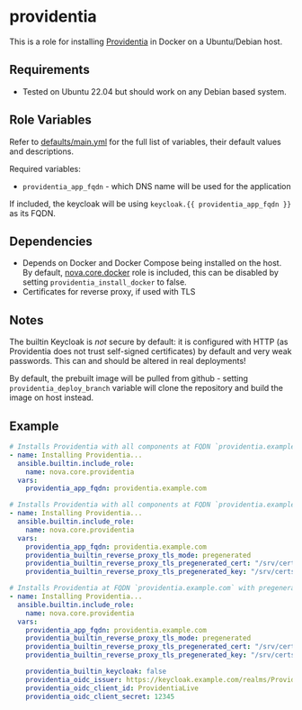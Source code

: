 # providentia

This is a role for installing [Providentia](https://github.com/ClarifiedSecurity/Providentia) in Docker on a Ubuntu/Debian host.

## Requirements

- Tested on Ubuntu 22.04 but should work on any Debian based system.

## Role Variables

Refer to [defaults/main.yml](https://github.com/novateams/nova.core/blob/main/nova/core/roles/providentia/defaults/main.yml) for the full list of variables, their default values and descriptions.

Required variables:

- `providentia_app_fqdn` - which DNS name will be used for the application

If included, the keycloak will be using `keycloak.{{ providentia_app_fqdn }}` as its FQDN.

## Dependencies

- Depends on Docker and Docker Compose being installed on the host. By default, [nova.core.docker](https://github.com/novateams/nova.core/tree/main/nova/core/roles/docker) role is included, this can be disabled by setting `providentia_install_docker` to false.
- Certificates for reverse proxy, if used with TLS

## Notes

The builtin Keycloak is _not_ secure by default: it is configured with HTTP (as Providentia does not trust self-signed certificates) by default and very weak passwords. This can and should be altered in real deployments!

By default, the prebuilt image will be pulled from github - setting `providentia_deploy_branch` variable will clone the repository and build the image on host instead.

## Example

```yaml
# Installs Providentia with all components at FQDN `providentia.example.com`
- name: Installing Providentia...
  ansible.builtin.include_role:
    name: nova.core.providentia
  vars:
    providentia_app_fqdn: providentia.example.com

# Installs Providentia with all components at FQDN `providentia.example.com` with pregenerated TLS
- name: Installing Providentia...
  ansible.builtin.include_role:
    name: nova.core.providentia
  vars:
    providentia_app_fqdn: providentia.example.com
    providentia_builtin_reverse_proxy_tls_mode: pregenerated
    providentia_builtin_reverse_proxy_tls_pregenerated_cert: "/srv/certs/providentia.example.com_fullchain.crt"
    providentia_builtin_reverse_proxy_tls_pregenerated_key: "/srv/certs/providentia.example.com_key.crt"

# Installs Providentia at FQDN `providentia.example.com` with pregenerated TLS and external OpenID Connect provider
- name: Installing Providentia...
  ansible.builtin.include_role:
    name: nova.core.providentia
  vars:
    providentia_app_fqdn: providentia.example.com
    providentia_builtin_reverse_proxy_tls_mode: pregenerated
    providentia_builtin_reverse_proxy_tls_pregenerated_cert: "/srv/certs/providentia.example.com_fullchain.crt"
    providentia_builtin_reverse_proxy_tls_pregenerated_key: "/srv/certs/providentia.example.com_key.crt"

    providentia_builtin_keycloak: false
    providentia_oidc_issuer: https://keycloak.example.com/realms/Providentia
    providentia_oidc_client_id: ProvidentiaLive
    providentia_oidc_client_secret: 12345
```
